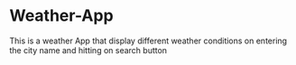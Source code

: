# Weather-App
This is a weather App that display different weather conditions on entering the city name and hitting on search button
